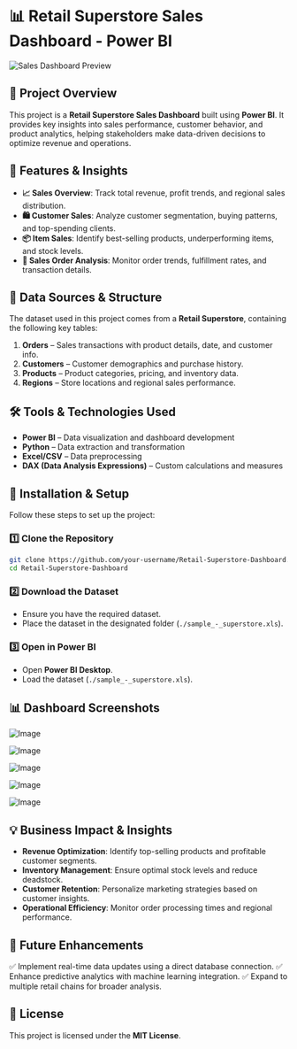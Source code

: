 
# 📊 Retail Superstore Sales Dashboard - Power BI

![Sales Dashboard Preview](https://github.com/user-attachments/assets/94615032-8a88-41f5-bc87-30958f364cab)

## 📌 Project Overview
This project is a **Retail Superstore Sales Dashboard** built using **Power BI**. It provides key insights into sales performance, customer behavior, and product analytics, helping stakeholders make data-driven decisions to optimize revenue and operations.

## 🎯 Features & Insights
- **📈 Sales Overview**: Track total revenue, profit trends, and regional sales distribution.
- **🛍️ Customer Sales**: Analyze customer segmentation, buying patterns, and top-spending clients.
- **📦 Item Sales**: Identify best-selling products, underperforming items, and stock levels.
- **📑 Sales Order Analysis**: Monitor order trends, fulfillment rates, and transaction details.

## 📂 Data Sources & Structure
The dataset used in this project comes from a **Retail Superstore**, containing the following key tables:
1. **Orders** – Sales transactions with product details, date, and customer info.
2. **Customers** – Customer demographics and purchase history.
3. **Products** – Product categories, pricing, and inventory data.
4. **Regions** – Store locations and regional sales performance.

## 🛠️ Tools & Technologies Used
- **Power BI** – Data visualization and dashboard development
- **Python** – Data extraction and transformation
- **Excel/CSV** – Data preprocessing
- **DAX (Data Analysis Expressions)** – Custom calculations and measures

## 🚀 Installation & Setup
Follow these steps to set up the project:

### 1️⃣ Clone the Repository
```bash
git clone https://github.com/your-username/Retail-Superstore-Dashboard.git
cd Retail-Superstore-Dashboard
```

### 2️⃣ Download the Dataset
- Ensure you have the required dataset.
- Place the dataset in the designated folder (`./sample_-_superstore.xls`).

### 3️⃣ Open in Power BI
- Open **Power BI Desktop**.
- Load the dataset (`./sample_-_superstore.xls`).

## 📊 Dashboard Screenshots
![Image](https://github.com/user-attachments/assets/62703471-a408-4b30-814d-c6ae0b127c86)

![Image](https://github.com/user-attachments/assets/f73eff35-47f3-41a1-a695-b996a597d8d1)

![Image](https://github.com/user-attachments/assets/d91aa4a3-7751-4723-99db-6d8b33956597)

![Image](https://github.com/user-attachments/assets/090cd3f3-cb25-4dae-992c-0ce9a5fc44a9)

![Image](https://github.com/user-attachments/assets/5ab4d6eb-8c74-47de-848f-5e60f55acdf9)

## 💡 Business Impact & Insights
- **Revenue Optimization**: Identify top-selling products and profitable customer segments.
- **Inventory Management**: Ensure optimal stock levels and reduce deadstock.
- **Customer Retention**: Personalize marketing strategies based on customer insights.
- **Operational Efficiency**: Monitor order processing times and regional performance.

## 📌 Future Enhancements
✅ Implement real-time data updates using a direct database connection.
✅ Enhance predictive analytics with machine learning integration.
✅ Expand to multiple retail chains for broader analysis.

## 📜 License
This project is licensed under the **MIT License**.
